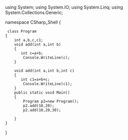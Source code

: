 
using System;
using System.IO;
using System.Linq;
using System.Collections.Generic;

namespace CSharp_Shell
{

     class Program 
    {   
    	int a,b,c,c1;
    	void add(int a,int b)
    	{
    	   int c=a+b;
    		Console.WriteLine(c);
    	}
    	
    	void add(int a,int b,int c)
    	{
    	   int c1=a+b+c;
    		Console.WriteLine(c1);
    	}
        public static void Main() 
        {
        	Program p2=new Program();
            p2.add(10,20);
        	p2.add(10,20,30);
           
        }
    }
}
